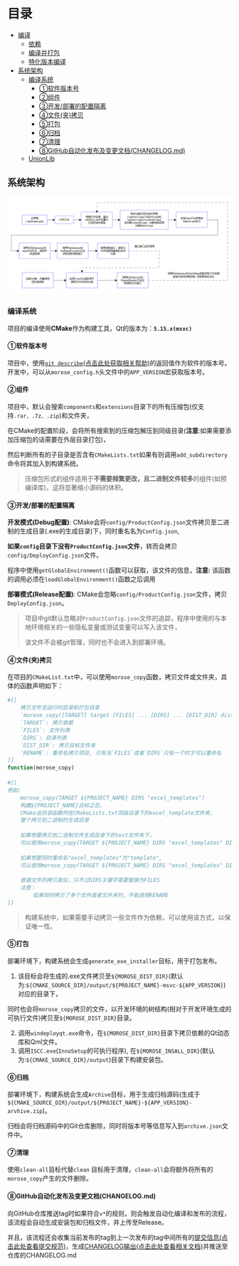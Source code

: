 # 目录

* [编译](./docs/Build.md)
  * [依赖](./docs/Build.md#依赖)
  * [编译并打包](./docs/Build.md#编译并打包)
  * [特化版本编译](./docs/Build.md#特化版本编译)
* [系统架构](#系统架构)
  * [编译系统](#编译系统)
    * [①软件版本号](#Version)
    * [②组件](#Components)
    * [③开发/部署的配置隔离](#DevelopAndDeploy)
    * [④文件(夹)拷贝](#FileCopy)
    * [⑤打包](#Package)
    * [⑥归档](#Archive)
    * [⑦清理](#Cleanup)
    * [⑧GitHub自动化发布及变更文档(CHANGELOG.md)](#AutoReleaseAndChangeLog)
  * [UnionLib](./components/union/README.md)

## 系统架构

![image-20240626140052901](./assets/image-20240626140052901.png)

### 编译系统

项目的编译使用**CMake**作为构建工具，Qt的版本为：**`5.15.x(msvc)`**
<a id="Version"></a>
#### ①软件版本号

项目中，使用[`git describe`(点击此处获取相关帮助)](https://git.js.cn/docs/git-describe)的返回值作为软件的版本号。开发中，可以从`morose_config.h`头文件中的`APP_VERSION`宏获取版本号。
<a id="Components"></a>
#### ②组件

项目中，默认会搜索`components`和`extensions`目录下的所有压缩包(仅支持`.rar、.7z、.zip`)和文件夹，

在CMake的配置阶段，会将所有搜索到的压缩包解压到同级目录(**注意**:如果需要添加压缩包的话需要在外层目录打包)，

然后判断所有的子目录是否含有`CMakeLists.txt`如果有则调用`add_subdirectory`命令将其加入到构建系统。

> 压缩包形式的组件适用于**不需要频繁更改，且二进制文件较多**的组件(如预编译库)，这将显著缩小源码的体积。
<a id="DevelopAndDeploy"></a>
#### ③开发/部署的配置隔离

**开发模式(Debug配置)**: CMake会将`config/ProductConfig.json`文件拷贝至二进制的生成目录(.exe的生成目录)下，同时重名名为`Config.json`,

**如果`config`目录下没有`ProductConfig.json`文件**，转而会拷贝`config/DeployConfig.json`文件。

程序中使用`getGlobalEnvironment()`函数可以获取，该文件的信息，**注意:** 该函数的调用必须在`loadGlobalEnvironment()`函数之后调用

**部署模式(Release配置)**: CMake会忽略`config/ProductConfig.json`文件，拷贝`DeployConfig.json`。

> 项目中git默认忽略对`ProductConfig.json`文件的追踪，程序中使用的与本地环境相关的一些隐私变量或测试变量可以写入该文件，
>
> 该文件不会被git管理，同时也不会进入到部署环境。
<a id="FileCopy"></a>
#### ④文件(夹)拷贝

在项目的`CMakeList.txt`中，可以使用`morose_copy`函数，拷贝文件或文件夹，具体的函数声明如下：

```cmake
#[[
    拷贝文件至运行时目录和打包目录
    `morose_copy([TARGET] target [FILES] ... [DIRS] ... [DIST_DIR] dist_directory [RENAME] rename)`
    `TARGET`: 拷贝依赖
    `FILES`: 文件列表
    `DIRS`: 目录列表
    `DIST_DIR`: 拷贝目标文件夹
    `RENAME`: 重命名拷贝项目, 只有当`FILES`或者`DIRS`只有一个时才可以重命名
]]
function(morose_copy)

#[[
例如:
    morose_copy(TARGET ${PROJECT_NAME} DIRS "excel_templates")
    构建${PROJECT_NAME}目标之后，
    CMake会将该函数所在CMakeLists.txt同级目录下的excel_template文件夹，
    整个拷贝到二进制的生成目录
	
    如果想要拷贝到二进制文件生成目录下的test文件夹下，
    可以使用morose_copy(TARGET ${PROJECT_NAME} DIRS "excel_templates" DIST_DIR "test")
	
    如果想要同时重命名"excel_templates"为"template",
    可以使用morose_copy(TARGET ${PROJECT_NAME} DIRS "excel_templates" DIST_DIR "test" RENAME "template")
	
    普通文件的拷贝类似，只不过DIRS关键字需要替换为FILES
    注意：
        如果同时拷贝了多个文件或者文件夹时，不能调用RENAME
]] 
```

> 构建系统中，如果需要手动拷贝一些文件作为依赖，可以使用该方式，以保证唯一性。
<a id="Package"></a>
#### ⑤打包

部署环境下，构建系统会生成`generate_exe_installer`目标，用于打包发布。

1. 该目标会将生成的.exe文件拷贝至`${MOROSE_DIST_DIR}`(默认为:`${CMAKE_SOURCE_DIR}/output/${PROJECT_NAME}-msvc-${APP_VERSION}`)对应的目录下，

​	同时也会将`morose_copy`拷贝的文件，以开发环境的树结构(相对于开发环境生成的可执行文件)拷贝至`${MOROSE_DIST_DIR}`目录。

2. 调用`windeployqt.exe`命令，在`${MOROSE_DIST_DIR}`目录下拷贝依赖的Qt动态库和Qml文件。
3. 调用`ISCC.exe`(`InnoSetup`的可执行程序), 在`${MOROSE_INSALL_DIR}`(默认为:`${CMAKE_SOURCE_DIR}/output`)目录下构建安装包。
<a id="Archive"></a>
#### ⑥归档

部署环境下，构建系统会生成`Archive`目标，用于生成归档源码(生成于`${CMAKE_SOURCE_DIR}/output/${PROJECT_NAME}-${APP_VERSION}-arvhive.zip`)。

归档会将归档源码中的Git仓库删除，同时将版本号等信息写入到`archive.json`文件中。
<a id="Cleanup"></a>
#### ⑦清理

使用`clean-all`目标代替`clean` 目标用于清理，`clean-all`会将额外将所有的`morose_copy`产生的文件删除。

<a id="AutoReleaseAndChangeLog"></a>
#### ⑧GitHub自动化发布及变更文档(CHANGELOG.md)

向GitHub仓库推送tag时如果符合`v*`的规则，则会触发自动化编译和发布的流程，该流程会自动生成安装包和归档文件，并上传至Release。

并且，该流程还会收集当前发布的tag到上一次发布的tag中间所有的[提交信息(点击此处查看提交规范)](https://juejin.cn/post/6844903793033756680)，生成[CHANGELOG输出(点击此处查看相关文档)](https://github.com/mengyou1024/action-changelog?tab=readme-ov-file#example-config-file)并推送至仓库的CHANGELOG.md
